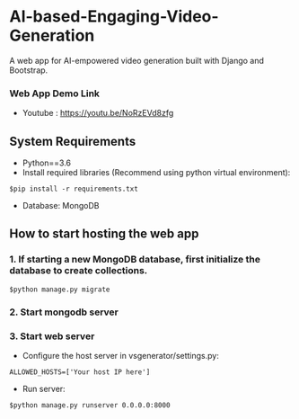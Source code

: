 # AI-based-Engaging-Video-Generation
A web app for AI-empowered video generation built with Django and Bootstrap.
### Web App Demo Link
+ Youtube : https://youtu.be/NoRzEVd8zfg

## System Requirements
+ Python==3.6
+ Install required libraries (Recommend using python virtual environment):
```
$pip install -r requirements.txt
```
+ Database: MongoDB

## How to start hosting the web app
### 1. If starting a new MongoDB database, first initialize the database to create collections.
```$python manage.py makemigrations
$python manage.py migrate
```
### 2. Start mongodb server

### 3. Start web server
+ Configure the host server in vsgenerator/settings.py:
```
ALLOWED_HOSTS=['Your host IP here']
```
+ Run server:
```
$python manage.py runserver 0.0.0.0:8000
```
